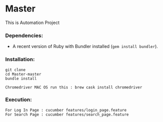 # Master
This is Automation Project

### Dependencies:
* A recent version of Ruby with Bundler installed (`gem install bundler`).

### Installation:
```
git clone 
cd Master-master
bundle install 

Chromedriver MAC OS run this : brew cask install chromedriver
```

### Execution:
```
For Log In Page : cucumber features/login_page.feature
For Search Page : cucumber features/search_page.feature
```
